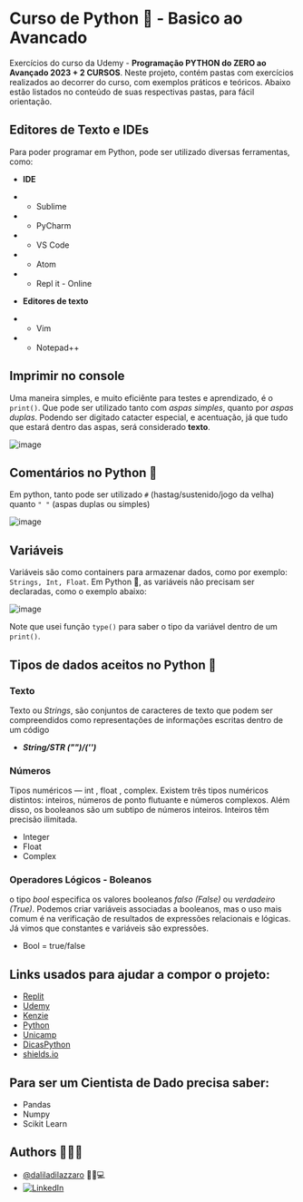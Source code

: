 # Curso de Python 🐍 - Basico ao Avancado

Exercícios do curso da Udemy - **Programação PYTHON do ZERO ao Avançado 2023 + 2 CURSOS**. Neste projeto, contém pastas com exercícios realizados ao decorrer do curso, com exemplos práticos e teóricos. Abaixo estão listados no conteúdo de suas respectivas pastas, para fácil orientação. 

## Editores de Texto e IDEs
Para poder programar em Python, pode ser utilizado diversas ferramentas, como:

- **IDE**
- - Sublime
- - PyCharm
- - VS Code
- - Atom
- - Repl it - Online

- **Editores de texto**
- - Vim
- - Notepad++

## Imprimir no console
Uma maneira simples, e muito eficiênte para testes e aprendizado, é o ```print()```. Que pode ser utilizado tanto com *aspas simples*, quanto por *aspas duplas*. Podendo ser digitado catacter especial, e acentuação, já que tudo que estará dentro das aspas, será considerado **texto**.

![image](https://user-images.githubusercontent.com/62756757/212181019-487fc280-7b1f-44a5-b718-b433febc1495.png)


## Comentários no Python 🐍
Em python, tanto pode ser utilizado ```#``` (hastag/sustenido/jogo da velha) quanto ```" "``` (aspas duplas ou simples)

![image](https://user-images.githubusercontent.com/62756757/212179595-a4ba1548-2721-45db-8b2d-c2dca5230b95.png)

## Variáveis
Variáveis são como containers para armazenar dados, como por exemplo: ```Strings, Int, Float```.
Em Python 🐍, as variáveis não precisam ser declaradas, como o exemplo abaixo:

![image](https://user-images.githubusercontent.com/62756757/212335936-a94c8141-288c-4754-8dc1-5b7a5de96e78.png)

Note que usei função ```type()``` para saber o tipo da variável dentro de um ```print()```.

## Tipos de dados aceitos no Python 🐍
### Texto
Texto ou *Strings*, são conjuntos de caracteres de texto que podem ser compreendidos como representações de informações escritas dentro de um código
- ***String/STR ("")/('')***

### Números
Tipos numéricos — int , float , complex. Existem três tipos numéricos distintos: inteiros, números de ponto flutuante e números complexos. Além disso, os booleanos são um subtipo de números inteiros. Inteiros têm precisão ilimitada.
- Integer
- Float
- Complex

### Operadores Lógicos -  Boleanos
o tipo *bool* especifica os valores booleanos *falso (False)* ou *verdadeiro (True)*. Podemos criar variáveis associadas a booleanos, mas o uso mais comum é na verificação de resultados de expressões relacionais e lógicas. Já vimos que constantes e variáveis são expressões.
- Bool = true/false

## Links usados para ajudar a compor o projeto: 
- [Replit](https://replit.com/~)
- [Udemy](https://ibm-learning.udemy.com/course/programacao-python-do-basico-ao-avancado/learn/lecture/24566322#content)
- [Kenzie](https://kenzie.com.br/blog/string-python/#:~:text=Strings%2C%20n%C3%A3o%20somente%20em%20Python,escritas%20dentro%20de%20um%20c%C3%B3digo.)
- [Python](https://www.python.org/)
- [Unicamp](https://www.ic.unicamp.br/~raquel.cabral/pdf/Aula04.pdf)
- [DicasPython](https://dicasdepython.com.br/python-como-descobrir-o-tipo-de-uma-variavel-ou-objeto/)
- [shields.io](https://shields.io/)

## Para ser um Cientista de Dado precisa saber:
- Pandas
- Numpy
- Scikit Learn


## Authors 👩‍💻💖

- [@daliladilazzaro](https://github.com/daliladilazzaro) 💁💖💻
- [![LinkedIn](https://img.shields.io/badge/linkedin-0A66C2?style=for-the-badge&logo=linkedin&logoColor=white)](https://www.linkedin.com/in/dalila-di-lazzaro-298296100/) 

